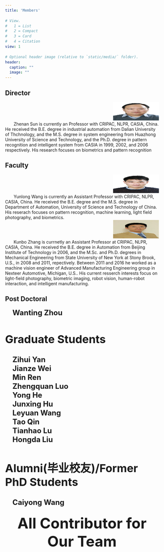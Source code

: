 ```yaml
---
title: 'Members'

# View.
#   1 = List
#   2 = Compact
#   3 = Card
#   4 = Citation
view: 1

# Optional header image (relative to `static/media/` folder).
header:
  caption: ""
  image: ""
---
```

## **Director**
<div align=right><img src="Zhenan Sun.png" alt="show" width="150" height="60" /></div>
&emsp;&emsp;Zhenan Sun is currently an Professor with CRIPAC, NLPR, CASIA, China. He received the B.E. degree in industrial automation from Dalian University of Thchnology, and the M.S. degree in system engineering from Huazhong University of Science and Technology, and the Ph.D. degree in pattern recognition and intelligent system from CASIA in 1999, 2002, and 2006 respectively. His research focuses on biometrics and pattern recognition

## **Faculty**
<div align=right><img src="Yunlong Wang.png" alt="show" width="150" height="60" /></div>
&emsp;&emsp;Yunlong Wang is currently an Assistant Professor with CRIPAC, NLPR, CASIA, China. He received the B.E. degree and the 
M.S. degree in Department of Automation, University of Science and Technology of China. His reserach focuses on pattern recognition, machine learning, light field photography, and biometrics.

<div align=right><img src="Kunbo Zhang.png" alt="show" width="150" height="60" /></div>
&emsp;&emsp;Kunbo Zhang is currnetly an Assistant Professor at CRIPAC, NLPR, CASIA, China. He received the B.E.
degree in Automation from Beijing Institute of Technology in 2006, and the M.Sc. and Ph.D. degrees in Mechanical 
Engineering from State University of New York at Stony Brook, U.S., in 2008 and 2011, repectively. Between 2011 and 2016 he worked as a machine vision engineer of Advanced Manufacturing Engineering group in Nexteer Automotive, Michigan, U.S..
His current resserch interests focus on light-field photography, biometric imaging, robot vision, human-robot interaction,
and intelligent manufacturing.

## **Post Doctoral**
<i class="fas fa-user-graduate"></i><strong><font size='5'>&emsp;Wanting Zhou</strong>

## **Graduate Students**
<i class="fas fa-user-graduate"></i> **&emsp;Zihui Yan**  
<i class="fas fa-user-graduate"></i> **&emsp;Jianze Wei**  
<i class="fas fa-user-graduate"></i> **&emsp;Min Ren**  
<i class="fas fa-user-graduate"></i> **&emsp;Zhengquan Luo**  
<i class="fas fa-user-graduate"></i> **&emsp;Yong He**  
<i class="fas fa-user-graduate"></i> **&emsp;Junxing Hu**  
<i class="fas fa-user-graduate"></i> **&emsp;Leyuan Wang**  
<i class="fas fa-user-graduate"></i> **&emsp;Tao Qin**  
<i class="fas fa-user-graduate"></i> **&emsp;Tianhao Lu**  
<i class="fas fa-user-graduate"></i> **&emsp;Hongda Liu**  

## **Alumni(毕业校友)/Former PhD Students**
<i class="fas fa-user-graduate"></i> **&emsp;Caiyong Wang** 
<div align=center><strong><font size='10'>All Contributor for Our Team</font></strong></center>